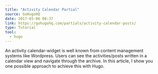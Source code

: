 ```yaml
---
title: "Activity Calendar Partial"
source: GoHugoHQ
date: 2017-03-06 08:37
link: https://gohugohq.com/partials/activity-calendar-posts/
type: Tutorial
tool:
  - hugo
---
```

An activity calendar-widget is well known from content management systems like Wordpress. Users can see the activities/posts written in a calendar view and navigate through the archive. In this article, I show you one possible approach to achieve this with Hugo.





